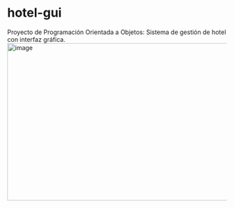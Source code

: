 # hotel-gui
Proyecto de Programación Orientada a Objetos: Sistema de gestión de hotel con interfaz gráfica.
<img width="1101" height="362" alt="image" src="https://github.com/user-attachments/assets/a95db604-296a-4218-af55-4b675c0b1a81" />
